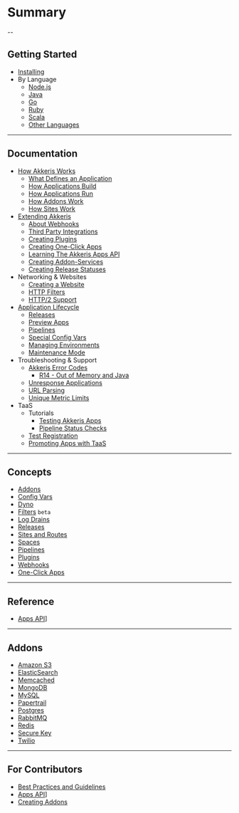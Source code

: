 # Summary

--
## Getting Started

  * [Installing](/getting-started/prerequisites-and-installing.md)
  * By Language
    * [Node.js](/getting-started/nodejs.md)
    * [Java](/getting-started/java.md)
    * [Go](/getting-started/go.md)
    * [Ruby](/getting-started/ruby.md)
    * [Scala](/getting-started/scala.md)
    * [Other Languages](/getting-started/other-languages.md)

----
## Documentation

* [How Akkeris Works](/how-akkeris-works.md)
  * [What Defines an Application](how-akkeris-works.md#introduction)
  * [How Applications Build](/how-akkeris-works.md#knowing-how-to-build-it)
  * [How Applications Run](/how-akkeris-works.md#running-applications)
  * [How Addons Work](/how-akkeris-works.md#managing-resources)
  * [How Sites Work](/how-akkeris-works.md#getting-users-to-apps)
* [Extending Akkeris](/how-to-extend-akkeris.md)
  * [About Webhooks](/architecture/webhooks.md)
  * [Third Party Integrations](/architecture/webhooks.md#integrations)
  * [Creating Plugins](/extending-akkeris/creating-plugins.md)
  * [Creating One-Click Apps](/one-click/creating.md)
  * [Learning The Akkeris Apps API](/extending-akkeris/akkeris-apps-api-tutorial.md)
  * [Creating Addon-Services](/extending-akkeris/building-addons.md)
  * [Creating Release Statuses](/architecture/apps-api.md#release-statuses)
* Networking &amp; Websites
  * [Creating a Website](/architecture/sites-and-routes.md)
  * [HTTP Filters](/architecture/filters.md)
  * [HTTP/2 Support](/networking-and-websites/http2.md)
* [Application Lifecycle](/lifecycle/application.md)
  * [Releases](/architecture/releases.md)
  * [Preview Apps](/architecture/preview-apps.md)
  * [Pipelines](/architecture/pipelines.md)
  * [Special Config Vars](/architecture/config-vars.md#injected-runtime-config-vars)
  * [Managing Environments](/lifecycle/managing-multiple-environments.md)
  * [Maintenance Mode](/lifecycle/maintenance-mode.md)
* Troubleshooting &amp; Support
  * [Akkeris Error Codes](/support/akkeris-error-codes.md)
    * [R14 - Out of Memory and Java](/support/r14-out-of-memory-and-java.md)
  * [Unresponse Applications](/support/offline-applications.md)
  * [URL Parsing](/support/url-parsing.md)
  * [Unique Metric Limits](/support/unique-metric-limiting.md)
* TaaS
  * Tutorials
    * [Testing Akkeris Apps](taas/testing-akkeris-apps-with-taas.md)
    * [Pipeline Status Checks](/taas/pipeline-status-checks-with-taas.md)
  * [Test Registration](/taas/registering-tests.md)
  * [Promoting Apps with TaaS](/taas/promoting-apps-with-taas.md)

---
## Concepts

* [Addons](architecture/addons.md)
* [Config Vars](architecture/config-vars.md)
* [Dyno](/architecture/dyno.md)
* [Filters](/architecture/filters.md) `beta`
* [Log Drains](architecture/log-drains.md)
* [Releases](/architecture/releases.md)
* [Sites and Routes](/architecture/sites-and-routes.md)
* [Spaces](/architecture/spaces.md)
* [Pipelines](/architecture/pipelines.md)
* [Plugins](/architecture/plugins.md)
* [Webhooks](/architecture/webhooks.md)
* [One-Click Apps](/one-click/apps.md)

----
## Reference

* [Apps API](/architecture/apps-api.md)]

---
## Addons

* [Amazon S3](/addons/amazon-s3.md)
* [ElasticSearch](/addons/elastic-search.md)
* [Memcached](/addons/memcached.md)
* [MongoDB](/addons/mongodb.md)
* [MySQL](/addons/mysql.md)
* [Papertrail](/addons/papertrail.md)
* [Postgres](/addons/postgresql.md)
* [RabbitMQ](/addons/rabbitmq.md)
* [Redis](/addons/redis.md)
* [Secure Key](/addons/securekey.md)
* [Twilio](/addons/twilio.md)

---
## For Contributors

* [Best Practices and Guidelines](best-practices-and-guidelines.md)
* [Apps API](/architecture/apps-api.md)]
* [Creating Addons](/extending-akkeris/building-addons.md)
